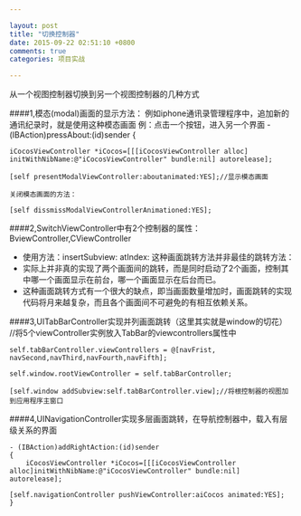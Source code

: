```yaml
---

layout: post
title: "切换控制器"
date: 2015-09-22 02:51:10 +0800
comments: true
categories: 项目实战

---
```



从一个视图控制器切换到另一个视图控制器的几种方式
 
 
####1,模态(modal)画面的显示方法：
例如iphone通讯录管理程序中，追加新的通讯纪录时，就是使用这种模态画面
例：点击一个按钮，进入另一个界面
	- (IBAction)pressAbout:(id)sender {
	
	iCocosViewController *iCocos=[[[iCocosViewController alloc] initWithNibName:@"iCocosViewController" bundle:nil] autorelease];
	
	[self presentModalViewController:aboutanimated:YES];//显示模态画面
	
	关闭模态画面的方法：
	
	[self dissmissModalViewControllerAnimationed:YES];
 

 
####2,SwitchViewController中有2个控制器的属性：BviewController,CViewController

* 使用方法：insertSubview: atIndex:
这种画面跳转方法并非最佳的跳转方法：
* 实际上并非真的实现了两个画面间的跳转，而是同时启动了2个画面，控制其中哪一个画面显示在前台，哪一个画面显示在后台而已。
* 这种画面跳转方式有一个很大的缺点，即当画面数量增加时，画面跳转的实现代码将月来越复杂，而且各个画面间不可避免的有相互依赖关系。
 
 
 
####3,UITabBarController实现并列画面跳转（这里其实就是window的切花）
	//将5个viewController实例放入TabBar的viewcontrollers属性中    

    self.tabBarController.viewControllers = @[navFrist, navSecond,navThird,navFourth,navFifth];   

    self.window.rootViewController = self.tabBarController;

    [self.window addSubview:self.tabBarController.view];//将根控制器的视图加到应用程序主窗口
 

 

####4,UINavigationController实现多层画面跳转，在导航控制器中，载入有层级关系的界面
	
	- (IBAction)addRightAction:(id)sender
	{
	    iCocosViewController *iCocos=[[[iCocosViewController alloc]initWithNibName:@"iCocosViewController" bundle:nil] autorelease];

    [self.navigationController pushViewController:aiCocos animated:YES];
	}